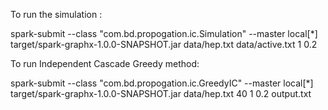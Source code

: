 To run the simulation :

spark-submit --class "com.bd.propogation.ic.Simulation" --master local[*] target/spark-graphx-1.0.0-SNAPSHOT.jar data/hep.txt data/active.txt 1 0.2

To run Independent Cascade Greedy method:

spark-submit --class "com.bd.propogation.ic.GreedyIC" --master local[*] target/spark-graphx-1.0.0-SNAPSHOT.jar data/hep.txt 40 1 0.2 output.txt
